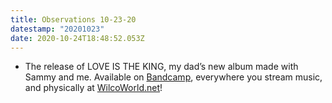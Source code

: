```yaml
---
title: Observations 10-23-20
datestamp: "20201023"
date: 2020-10-24T18:48:52.053Z
---
```

- The release of LOVE IS THE KING, my dad’s new album made with Sammy and me. Available on [Bandcamp](https://jefftweedy.bandcamp.com/), everywhere you stream music, and physically at [WilcoWorld.net](https://wilcoworld.net/)!